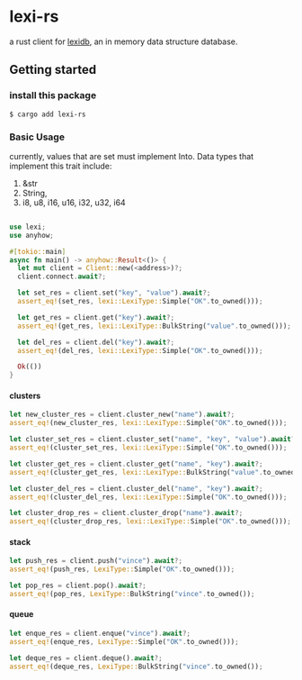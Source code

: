 # lexi-rs

a rust client for [lexidb](https://github.com/vincer2040/lexidb), an in memory data structure database.

## Getting started

### install this package

```console
$ cargo add lexi-rs
```

### Basic Usage

currently, values that are set must implement Into<LexiType>. Data types that implement
this trait include:

1. &str
2. String,
3. i8, u8, i16, u16, i32, u32, i64

```rs

use lexi;
use anyhow;

#[tokio::main]
async fn main() -> anyhow::Result<()> {
  let mut client = Client::new(<address>)?;
  client.connect.await?;

  let set_res = client.set("key", "value").await?;
  assert_eq!(set_res, lexi::LexiType::Simple("OK".to_owned()));

  let get_res = client.get("key").await?;
  assert_eq!(get_res, lexi::LexiType::BulkString("value".to_owned()));

  let del_res = client.del("key").await?;
  assert_eq!(del_res, lexi::LexiType::Simple("OK".to_owned()));

  Ok(())
}
```

#### clusters

```rs
let new_cluster_res = client.cluster_new("name").await?;
assert_eq!(new_cluster_res, lexi::LexiType::Simple("OK".to_owned()));

let cluster_set_res = client.cluster_set("name", "key", "value").await?;
assert_eq!(cluster_set_res, lexi::LexiType::Simple("OK".to_owned()));

let cluster_get_res = client.cluster_get("name", "key").await?;
assert_eq!(cluster_get_res, lexi::LexiType::BulkString("value".to_owned()));

let cluster_del_res = client.cluster_del("name", "key").await?;
assert_eq!(cluster_del_res, lexi::LexiType::Simple("OK".to_owned()));

let cluster_drop_res = client.cluster_drop("name").await?;
assert_eq!(cluster_drop_res, lexi::LexiType::Simple("OK".to_owned()));
```


#### stack

```rs
let push_res = client.push("vince").await?;
assert_eq!(push_res, LexiType::Simple("OK".to_owned()));

let pop_res = client.pop().await?;
assert_eq!(pop_res, LexiType::BulkString("vince".to_owned());
```

#### queue
```rs
let enque_res = client.enque("vince").await?;
assert_eq!(enque_res, LexiType::Simple("OK".to_owned()));

let deque_res = client.deque().await?;
assert_eq!(deque_res, LexiType::BulkString("vince".to_owned());
```

